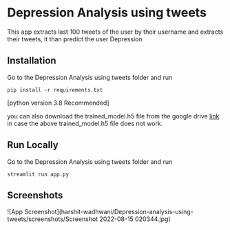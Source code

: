 # Depression Analysis using tweets

This app extracts last 100 tweets of the user by their username and extracts their tweets, it than predict the user Depression



## Installation 

Go to the Depression Analysis using tweets folder and run 

```
pip install -r requirements.txt
```
[python version 3.8 Recommended]

you can also download the trained_model.h5 file from the google drive [link](https://drive.google.com/file/d/15AH8GdrOXOWNtaHxUR9ojskWbWebQA3o/view?usp=sharing)  in case the above trained_model.h5 file does not work. 
## Run Locally 
Go to the Depression Analysis using tweets folder and run 

```
streamlit run app.py
```

## Screenshots

![App Screenshot](harshit-wadhwani/Depression-analysis-using-tweets/screenshots/Screenshot 2022-08-15 020344.jpg)